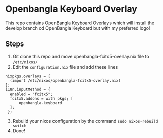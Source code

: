 # Openbangla Keyboard Overlay 

This repo contains OpenBangla Keyboard Overlays which will install the develop branch od OpenBangla Keyboard but with my preferred logo! 

## Steps
1. Git clone this repo and move openbangla-fcitx5-overlay.nix file to ```/etc/nixos/```
2. Edit the ```configuration.nix``` file and add these lines
  ```
nixpkgs.overlays = [
    (import /etc/nixos/openbangla-fcitx5-overlay.nix)
  ];
i18n.inputMethod = {
    enabled = "fcitx5";
    fcitx5.addons = with pkgs; [
        openbangla-keyboard
    ];
   };

```
3. Rebuild your nixos configuration by the command ```sudo nixos-rebuild switch```
4. Done! 
